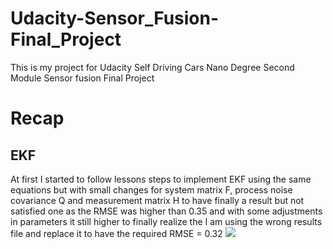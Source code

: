 # Udacity-Sensor_Fusion-Final_Project
This is my project for Udacity Self Driving Cars Nano Degree Second Module Sensor fusion Final Project

# Recap
## EKF
At first I started to follow lessons steps to implement EKF using the same equations but with small changes for system matrix F, process noise covariance Q and measurement matrix H to have finally a result but not satisfied one as the RMSE was higher than 0.35 and with some adjustments in parameters it still higher to finally realize the I am using the wrong results file and replace it to have the required RMSE = 0.32
<img src='1_EKF_Outpuut/EKF_using old results.png'/>
